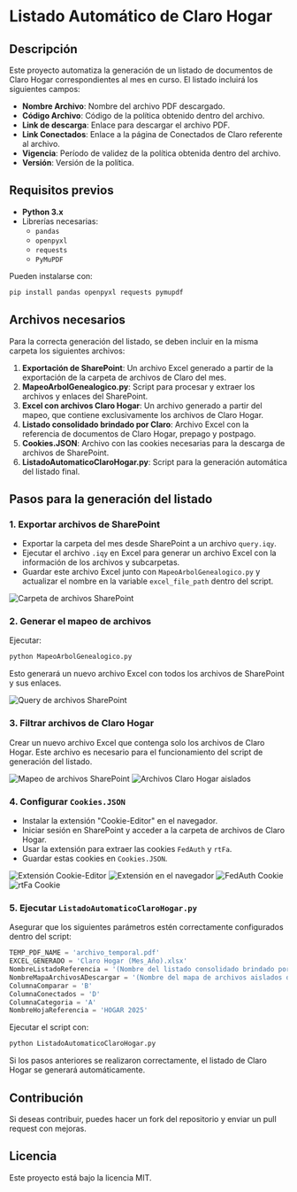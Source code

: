 # Listado Automático de Claro Hogar

## Descripción

Este proyecto automatiza la generación de un listado de documentos de Claro Hogar correspondientes al mes en curso. El listado incluirá los siguientes campos:

- **Nombre Archivo**: Nombre del archivo PDF descargado.
- **Código Archivo**: Código de la política obtenido dentro del archivo.
- **Link de descarga**: Enlace para descargar el archivo PDF.
- **Link Conectados**: Enlace a la página de Conectados de Claro referente al archivo.
- **Vigencia**: Período de validez de la política obtenida dentro del archivo.
- **Versión**: Versión de la política.

## Requisitos previos

- **Python 3.x**
- Librerías necesarias:
  - `pandas`
  - `openpyxl`
  - `requests`
  - `PyMuPDF`

Pueden instalarse con:

```bash
pip install pandas openpyxl requests pymupdf
```

## Archivos necesarios

Para la correcta generación del listado, se deben incluir en la misma carpeta los siguientes archivos:

1. **Exportación de SharePoint**: Un archivo Excel generado a partir de la exportación de la carpeta de archivos de Claro del mes.
2. **MapeoArbolGenealogico.py**: Script para procesar y extraer los archivos y enlaces del SharePoint.
3. **Excel con archivos Claro Hogar**: Un archivo generado a partir del mapeo, que contiene exclusivamente los archivos de Claro Hogar.
4. **Listado consolidado brindado por Claro**: Archivo Excel con la referencia de documentos de Claro Hogar, prepago y postpago.
5. **Cookies.JSON**: Archivo con las cookies necesarias para la descarga de archivos de SharePoint.
6. **ListadoAutomaticoClaroHogar.py**: Script para la generación automática del listado final.

## Pasos para la generación del listado

### 1. Exportar archivos de SharePoint

- Exportar la carpeta del mes desde SharePoint a un archivo `query.iqy`.
- Ejecutar el archivo `.iqy` en Excel para generar un archivo Excel con la información de los archivos y subcarpetas.
- Guardar este archivo Excel junto con `MapeoArbolGenealogico.py` y actualizar el nombre en la variable `excel_file_path` dentro del script.

![Carpeta de archivos SharePoint](ruta_de_imagen_1)

### 2. Generar el mapeo de archivos

Ejecutar:

```bash
python MapeoArbolGenealogico.py
```

Esto generará un nuevo archivo Excel con todos los archivos de SharePoint y sus enlaces.

![Query de archivos SharePoint](ruta_de_imagen_2)

### 3. Filtrar archivos de Claro Hogar

Crear un nuevo archivo Excel que contenga solo los archivos de Claro Hogar. Este archivo es necesario para el funcionamiento del script de generación del listado.

![Mapeo de archivos SharePoint](ruta_de_imagen_3)
![Archivos Claro Hogar aislados](ruta_de_imagen_4)

### 4. Configurar `Cookies.JSON`

- Instalar la extensión "Cookie-Editor" en el navegador.
- Iniciar sesión en SharePoint y acceder a la carpeta de archivos de Claro Hogar.
- Usar la extensión para extraer las cookies `FedAuth` y `rtFa`.
- Guardar estas cookies en `Cookies.JSON`.

![Extensión Cookie-Editor](ruta_de_imagen_5)
![Extensión en el navegador](ruta_de_imagen_6)
![FedAuth Cookie](ruta_de_imagen_7)
![rtFa Cookie](ruta_de_imagen_8)

### 5. Ejecutar `ListadoAutomaticoClaroHogar.py`

Asegurar que los siguientes parámetros estén correctamente configurados dentro del script:

```python
TEMP_PDF_NAME = 'archivo_temporal.pdf'
EXCEL_GENERADO = 'Claro Hogar (Mes_Año).xlsx'
NombreListadoReferencia = '(Nombre del listado consolidado brindado por Claro)'
NombreMapaArchivosADescargar = '(Nombre del mapa de archivos aislados de Claro Hogar)'
ColumnaComparar = 'B'
ColumnaConectados = 'D'
ColumnaCategoria = 'A'
NombreHojaReferencia = 'HOGAR 2025'
```

Ejecutar el script con:

```bash
python ListadoAutomaticoClaroHogar.py
```

Si los pasos anteriores se realizaron correctamente, el listado de Claro Hogar se generará automáticamente.

## Contribución

Si deseas contribuir, puedes hacer un fork del repositorio y enviar un pull request con mejoras.

## Licencia

Este proyecto está bajo la licencia MIT.
